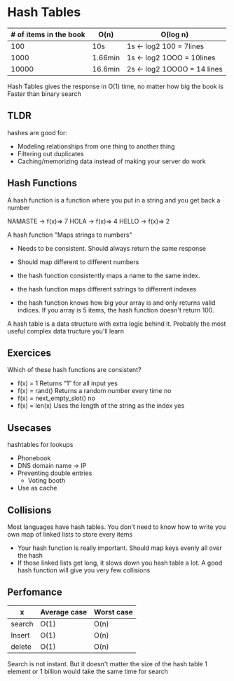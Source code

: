 # Hash Tables

| # of items in the book | O(n) | O(log n) |
| --------------- | --------------- | --------------- |
| 100 | 10s | 1s   <- log2 100 = 7lines |
| 1000 | 1.66min | 1s  <- log2 1OOO = 10lines |
| 10000 | 16.6min | 2s  <- log2 1OOOO = 14 lines |

Hash Tables gives the response in O(1) time, no matter how big the book is
Faster than binary search
## TLDR
hashes are good for:
- Modeling relationships from one thing to another thing
- Filtering out duplicates
- Caching/memorizing data instead of making your server do  work

## Hash Functions
A hash function is a function where you put in a string and you get back a number

NAMASTE -> f(x)=> 7
HOLA -> f(x)=> 4
HELLO -> f(x)=> 2

A hash function "Maps strings to numbers"
- Needs to be consistent. Should always return the same response
- Should map different to different numbers

- the hash function consistently maps a name to the same index.
- the hash function maps different sstrings to differrent indexes
- the hash function knows how big your array is and only returns valid indices. If you array is 5 items, the hash function doesn't return 100.

A hash table is a data structure with extra logic behind it.
Probably the most useful complex data tructure you'll learn

## Exercices
Which of these hash functions are consistent?
- f(x) = 1 Returns “1” for all input
yes
- f(x) = rand() Returns a random number every time
no
- f(x) = next_empty_slot()
no
- f(x) = len(x) Uses the length of the string as the index
yes


## Usecases
hashtables for lookups
- Phonebook
- DNS domain name -> IP
- Preventing double entries
    - Voting booth
- Use as cache

## Collisions
Most languages have hash tables. You don't need to know how to write you own
map of linked lists to store every items
- Your hash function is really important. Should map keys evenly all over the hash
- If those linked lists get long, it slows down you hash table a lot.
A good hash function will give you very few collisions

## Perfomance
| x | Average case | Worst case |
| --------------- | --------------- | --------------- |
| search | O(1) | O(n) |
| Insert | O(1) | O(n) |
| delete | O(1) | O(n) |

Search is not instant. But it doesn't matter the size of the hash table
1 element or 1 billion would take the same time for search

